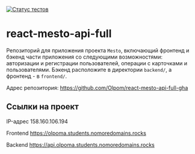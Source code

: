 [![Статус тестов](../../actions/workflows/tests.yml/badge.svg)](../../actions/workflows/tests.yml)

# react-mesto-api-full
Репозиторий для приложения проекта `Mesto`, включающий фронтенд и бэкенд части приложения со следующими возможностями: авторизации и регистрации пользователей, операции с карточками и пользователями. Бэкенд расположите в директории `backend/`, а фронтенд - в `frontend/`. 

Адрес репозитория: https://github.com/Olpom/react-mesto-api-full-gha

## Ссылки на проект

IP-адрес 158.160.106.194

Frontend https://olpoma.students.nomoredomains.rocks

Backend https://api.olpoma.students.nomoredomains.rocks